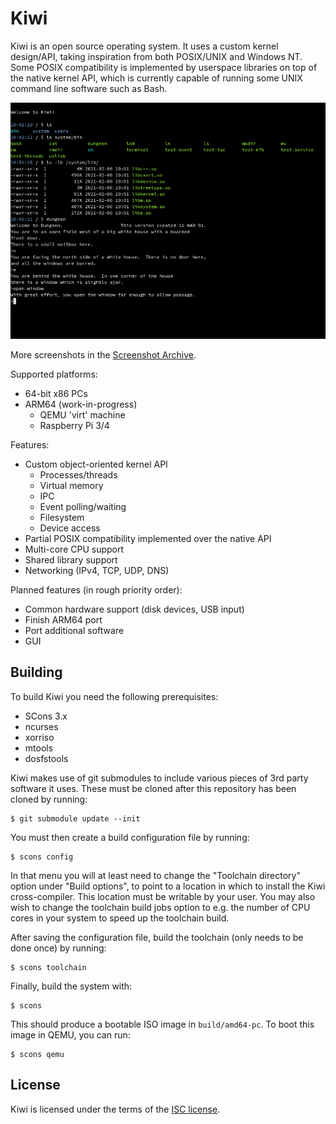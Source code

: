 Kiwi
====

Kiwi is an open source operating system. It uses a custom kernel design/API,
taking inspiration from both POSIX/UNIX and Windows NT. Some POSIX
compatibility is implemented by userspace libraries on top of the native
kernel API, which is currently capable of running some UNIX command line
software such as Bash.

![Terminal](documentation/screenshots/1.png)

More screenshots in the [Screenshot Archive](documentation/screenshots.md).

Supported platforms:

 * 64-bit x86 PCs
 * ARM64 (work-in-progress)
     * QEMU 'virt' machine
     * Raspberry Pi 3/4

Features:

 * Custom object-oriented kernel API
     * Processes/threads
     * Virtual memory
     * IPC
     * Event polling/waiting
     * Filesystem
     * Device access
 * Partial POSIX compatibility implemented over the native API
 * Multi-core CPU support
 * Shared library support
 * Networking (IPv4, TCP, UDP, DNS)

Planned features (in rough priority order):

 * Common hardware support (disk devices, USB input)
 * Finish ARM64 port
 * Port additional software
 * GUI

Building
--------

To build Kiwi you need the following prerequisites:

 * SCons 3.x
 * ncurses
 * xorriso
 * mtools
 * dosfstools

Kiwi makes use of git submodules to include various pieces of 3rd party
software it uses. These must be cloned after this repository has been cloned
by running:

    $ git submodule update --init

You must then create a build configuration file by running:

    $ scons config

In that menu you will at least need to change the "Toolchain directory" option
under "Build options", to point to a location in which to install the Kiwi
cross-compiler. This location must be writable by your user. You may also wish
to change the toolchain build jobs option to e.g. the number of CPU cores in
your system to speed up the toolchain build.

After saving the configuration file, build the toolchain (only needs to be done
once) by running:

    $ scons toolchain

Finally, build the system with:

    $ scons

This should produce a bootable ISO image in `build/amd64-pc`. To boot this
image in QEMU, you can run:

    $ scons qemu

License
-------

Kiwi is licensed under the terms of the [ISC license](documentation/licenses/isc.txt).
